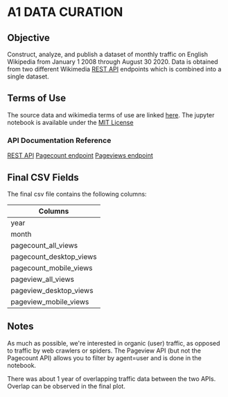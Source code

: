 # A1 DATA CURATION

## Objective
Construct, analyze, and publish a dataset of monthly traffic on English Wikipedia from January 1 2008 through August 30 2020. 
Data is obtained from two different Wikimedia [REST API](https://www.mediawiki.org/wiki/Wikimedia_REST_API) endpoints which is combined into a single dataset.

## Terms of Use
The source data and wikimedia terms of use are linked [here](https://www.mediawiki.org/wiki/Wikimedia_REST_API#Terms_and_conditions).
The jupyter notebook is available under the [MIT License](LICENSE)

### API Documentation Reference
[REST API](https://wikimedia.org/api/rest_v1/#/Pagecounts_data_(legacy)/get_metrics_legacy_pagecounts_aggregate_project_access_site_granularity_start_end)
[Pagecount endpoint](https://wikitech.wikimedia.org/wiki/Analytics/AQS/Legacy_Pagecounts)
[Pageviews endpoint](https://wikimedia.org/api/rest_v1/#/Pageviews_data/get_metrics_pageviews_aggregate_project_access_agent_granularity_start_end)

## Final CSV Fields

The final csv file contains the following columns:

| Columns                     |
|-----------------------------|
| year                        | 
| month                       | 
| pagecount_all_views         | 
| pagecount_desktop_views     | 
| pagecount_mobile_views      | 
| pageview_all_views          | 
| pageview_desktop_views      | 
| pageview_mobile_views       | 


## Notes
As much as possible, we're interested in organic (user) traffic, as opposed to traffic by web crawlers or spiders. The Pageview API (but not the Pagecount API) allows you to filter by agent=user and is done in the notebook.

There was about 1 year of overlapping traffic data between the two APIs. Overlap can be observed in the final plot.
